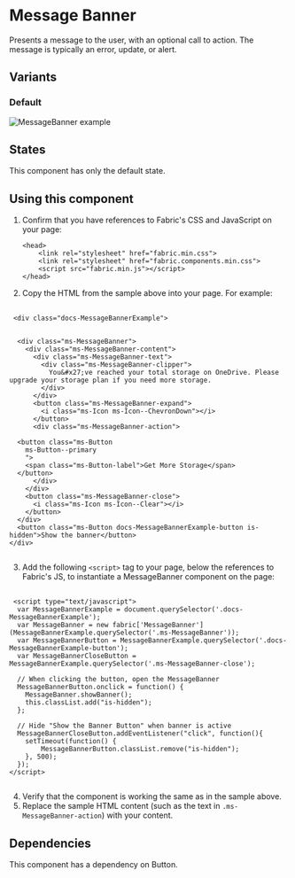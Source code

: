 # Message Banner
Presents a message to the user, with an optional call to action. The message is typically an error, update, or alert.

## Variants

### Default


![MessageBanner example](https://raw.githubusercontent.com/OfficeDev/office-ui-fabric-js/master/ghdocs/component_images/MessageBanner-default.png)


## States
This component has only the default state.

## Using this component
1. Confirm that you have references to Fabric's CSS and JavaScript on your page:
    ```
    <head>
        <link rel="stylesheet" href="fabric.min.css">
        <link rel="stylesheet" href="fabric.components.min.css">
        <script src="fabric.min.js"></script>
    </head>
    ```
2. Copy the HTML from the sample above into your page. For example:

<pre>
    <code>
 &lt;div class&#x3D;&quot;docs-MessageBannerExample&quot;&gt;
  
  
  &lt;div class&#x3D;&quot;ms-MessageBanner&quot;&gt;
    &lt;div class&#x3D;&quot;ms-MessageBanner-content&quot;&gt;
      &lt;div class&#x3D;&quot;ms-MessageBanner-text&quot;&gt;
        &lt;div class&#x3D;&quot;ms-MessageBanner-clipper&quot;&gt;
          You&amp;#x27;ve reached your total storage on OneDrive. Please upgrade your storage plan if you need more storage.
        &lt;/div&gt;
      &lt;/div&gt;
      &lt;button class&#x3D;&quot;ms-MessageBanner-expand&quot;&gt;
        &lt;i class&#x3D;&quot;ms-Icon ms-Icon--ChevronDown&quot;&gt;&lt;/i&gt;
      &lt;/button&gt;
      &lt;div class&#x3D;&quot;ms-MessageBanner-action&quot;&gt;
        
  &lt;button class&#x3D;&quot;ms-Button 
    ms-Button--primary
    &quot;&gt;
    &lt;span class&#x3D;&quot;ms-Button-label&quot;&gt;Get More Storage&lt;/span&gt;
  &lt;/button&gt;
      &lt;/div&gt;
    &lt;/div&gt;
    &lt;button class&#x3D;&quot;ms-MessageBanner-close&quot;&gt;
      &lt;i class&#x3D;&quot;ms-Icon ms-Icon--Clear&quot;&gt;&lt;/i&gt;
    &lt;/button&gt;
  &lt;/div&gt;
  &lt;button class&#x3D;&quot;ms-Button docs-MessageBannerExample-button is-hidden&quot;&gt;Show the banner&lt;/button&gt;
&lt;/div&gt;
    </code>
</pre>

3. Add the following `<script>` tag to your page, below the references to Fabric's JS, to instantiate a MessageBanner component on the page:

<pre>
    <code>
 &lt;script type&#x3D;&quot;text/javascript&quot;&gt;
  var MessageBannerExample &#x3D; document.querySelector(&#x27;.docs-MessageBannerExample&#x27;);
  var MessageBanner &#x3D; new fabric[&#x27;MessageBanner&#x27;](MessageBannerExample.querySelector(&#x27;.ms-MessageBanner&#x27;));
  var MessageBannerButton &#x3D; MessageBannerExample.querySelector(&#x27;.docs-MessageBannerExample-button&#x27;);
  var MessageBannerCloseButton &#x3D; MessageBannerExample.querySelector(&#x27;.ms-MessageBanner-close&#x27;);

  // When clicking the button, open the MessageBanner
  MessageBannerButton.onclick &#x3D; function() {
    MessageBanner.showBanner();
    this.classList.add(&quot;is-hidden&quot;);
  };

  // Hide &quot;Show the Banner Button&quot; when banner is active
  MessageBannerCloseButton.addEventListener(&quot;click&quot;, function(){
  	setTimeout(function() {
  		MessageBannerButton.classList.remove(&quot;is-hidden&quot;);
  	}, 500);
  });
&lt;/script&gt;
    </code>
</pre>

4. Verify that the component is working the same as in the sample above.
5. Replace the sample HTML content (such as the text in `.ms-MessageBanner-action`) with your content.

## Dependencies
This component has a dependency on Button.


<script type="text/javascript">
  var MessageBannerExample = document.querySelector('.docs-MessageBannerExample');
  var MessageBanner = new fabric['MessageBanner'](MessageBannerExample.querySelector('.ms-MessageBanner'));
  var MessageBannerButton = MessageBannerExample.querySelector('.docs-MessageBannerExample-button');
  var MessageBannerCloseButton = MessageBannerExample.querySelector('.ms-MessageBanner-close');

  // When clicking the button, open the MessageBanner
  MessageBannerButton.onclick = function() {
    MessageBanner.show();
    this.classList.add("is-hidden");
  };

  // Hide "Show the Banner Button" when banner is active
  MessageBannerCloseButton.addEventListener("click", function(){
  	setTimeout(function() {
  		MessageBannerButton.classList.remove("is-hidden");
  	}, 500);
  });
</script>